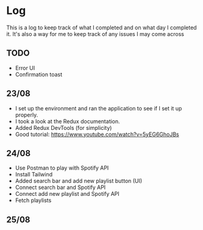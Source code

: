 # Log

This is a log to keep track of what I completed and on what day I completed it. It's also a way for me to keep track of any issues I may come across

## TODO
 - Error UI
 - Confirmation toast

## 23/08

- I set up the environment and ran the application to see if I set it up properly.
- I took a look at the Redux documentation.
- Added Redux DevTools (for simplicity)
- Good tutorial: https://www.youtube.com/watch?v=5yEG6GhoJBs

## 24/08

- Use Postman to play with Spotify API 
- Install Tailwind
- Added search bar and add new playlist button (UI)
- Connect search bar and Spotify API
- Connect add new playlist and Spotify API
- Fetch playlists

## 25/08
